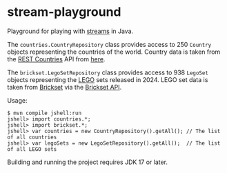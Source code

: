 stream-playground
=================

Playground for playing with [streams](https://docs.oracle.com/en/java/javase/21/docs/api/java.base/java/util/stream/package-summary.html) in Java.

The `countries.CountryRepository` class provides access to 250 `Country` objects representing the countries of the world. Country data is taken from the [REST Countries](https://restcountries.com/) API from [here](https://restcountries.com/v2/all?fields=alpha2Code,name,capital,region,area,population,translations,timezones,independent).

The `brickset.LegoSetRepository` class provides access to 938 `LegoSet` objects representing the [LEGO](https://www.lego.com/) sets released in 2024. LEGO set data is taken from [Brickset](https://brickset.com/) via the [Brickset API](https://brickset.com/article/52664/api-version-3-documentation).

Usage:
```console
$ mvn compile jshell:run
jshell> import countries.*;
jshell> import brickset.*;
jshell> var countries = new CountryRepository().getAll(); // The list of all countries
jshell> var legoSets = new LegoSetRepository().getAll();  // The list of all LEGO sets
```

Building and running the project requires JDK 17 or later.
